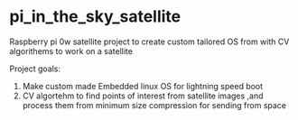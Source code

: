 # pi_in_the_sky_satellite
Raspberry pi 0w satellite project to create custom tailored OS from with CV algorithems to work on a satellite

Project goals:
1) Make custom made Embedded linux OS for lightning speed boot
2) CV algortehm to find points of interest from satellite images ,and process them from minimum size compression for sending from space
